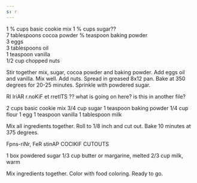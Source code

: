 ```yaml
---
s: r
---
```


1 % cups basic cookie mix 1 % cups sugar??  
7 tablespoons cocoa powder % teaspoon baking powder  
3 eggs  
3 tablespoons oil  
1 teaspoon vanilla  
1/2 cup chopped nuts  

Stir together mix, sugar, cocoa powder and baking powder. Add eggs oil and vanilla. Mix well. 
Add nuts. Spread in greased 8x12 pan. Bake at 350 degrees for 20-25 minutes. Sprinkle with 
powdered sugar. 

RI lriAR r.noKiF et rretITS ?? what is going on here? is this in another file?

2 cups basic cookie mix 3/4 cup sugar 
1 teaspoon baking powder 1/4 cup flour 
1 egg 1 teaspoon vanilla 
1 tablespoon milk 

Mix all ingredients together. Roll to 1/8 inch and cut out. Bake 10 minutes at 375 degrees. 

Fpns-riNr, FeR stinAP COCIKIF CUTOUTS 

	 

1 box powdered sugar 1/3 cup butter or margarine, melted 
2/3 cup milk, warm 

Mix ingredients together. Color with food coloring. Ready to go. 


